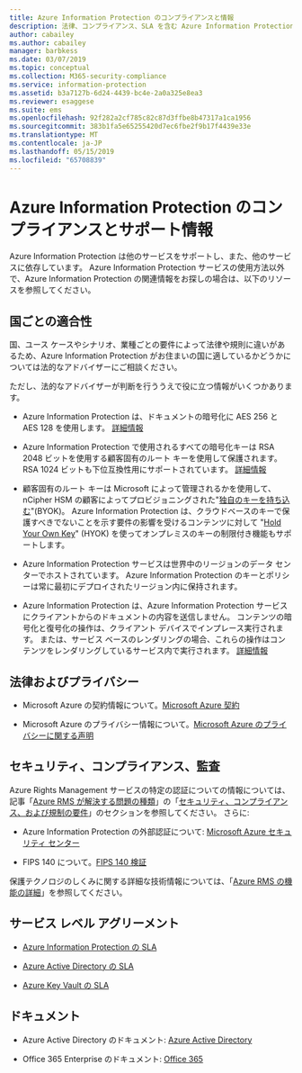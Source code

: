 ```yaml
---
title: Azure Information Protection のコンプライアンスと情報
description: 法律、コンプライアンス、SLA を含む Azure Information Protection のサポート情報を紹介します。
author: cabailey
ms.author: cabailey
manager: barbkess
ms.date: 03/07/2019
ms.topic: conceptual
ms.collection: M365-security-compliance
ms.service: information-protection
ms.assetid: b3a7127b-6d24-4439-bc4e-2a0a325e8ea3
ms.reviewer: esaggese
ms.suite: ems
ms.openlocfilehash: 92f282a2cf785c82c87d3ffbe8b47317a1ca1956
ms.sourcegitcommit: 383b1fa5e65255420d7ec6fbe2f9b17f4439e33e
ms.translationtype: MT
ms.contentlocale: ja-JP
ms.lasthandoff: 05/15/2019
ms.locfileid: "65708839"
---
```

# <a name="compliance-and-supporting-information-for-azureinformation-protection"></a>Azure Information Protection のコンプライアンスとサポート情報

Azure Information Protection は他のサービスをサポートし、また、他のサービスに依存しています。 Azure Information Protection サービスの使用方法以外で、Azure Information Protection の関連情報をお探しの場合は、以下のリソースを参照してください。

## <a name="suitability-for-different-countries"></a>国ごとの適合性

国、ユース ケースやシナリオ、業種ごとの要件によって法律や規則に違いがあるため、Azure Information Protection がお住まいの国に適しているかどうかについては法的なアドバイザーにご相談ください。

ただし、法的なアドバイザーが判断を行ううえで役に立つ情報がいくつかあります。

- Azure Information Protection は、ドキュメントの暗号化に AES 256 と AES 128 を使用します。 [詳細情報](./how-does-it-work.md#cryptographic-controls-used-by-azure-rms-algorithms-and-key-lengths)

- Azure Information Protection で使用されるすべての暗号化キーは RSA 2048 ビットを使用する顧客固有のルート キーを使用して保護されます。 RSA 1024 ビットも下位互換性用にサポートされています。 [詳細情報](./how-does-it-work.md#cryptographic-controls-used-by-azure-rms-algorithms-and-key-lengths)

- 顧客固有のルート キーは Microsoft によって管理されるかを使用して、nCipher HSM の顧客によってプロビジョニングされた"[独自のキーを持ち込む](plan-implement-tenant-key.md)"(BYOK)。 Azure Information Protection は、クラウドベースのキーで保護すべきでないことを示す要件の影響を受けるコンテンツに対して "[Hold Your Own Key](configure-adrms-restrictions.md)" (HYOK) を使ってオンプレミスのキーの制限付き機能もサポートします。

- Azure Information Protection サービスは世界中のリージョンのデータ センターでホストされています。 Azure Information Protection のキーとポリシーは常に最初にデプロイされたリージョン内に保持されます。
 
- Azure Information Protection は、Azure Information Protection サービスにクライアントからのドキュメントの内容を送信しません。 コンテンツの暗号化と復号化の操作は、クライアント デバイスでインプレース実行されます。 または、サービス ベースのレンダリングの場合、これらの操作はコンテンツをレンダリングしているサービス内で実行されます。 [詳細情報](./how-does-it-work.md)

## <a name="legal-and-privacy"></a>法律およびプライバシー

- Microsoft Azure の契約情報について。[Microsoft Azure 契約](https://azure.microsoft.com/support/legal/subscription-agreement/)

- Microsoft Azure のプライバシー情報について。[Microsoft Azure のプライバシーに関する声明](https://azure.microsoft.com/support/legal/privacy-statement/)

## <a name="security-compliance-and-auditing"></a>セキュリティ、コンプライアンス、監査

Azure Rights Management サービスの特定の認証についての情報については、記事「[Azure RMS が解決する問題の種類](./azure-rms-problems-it-solves.md)」の「[セキュリティ、コンプライアンス、および規制の要件](./what-is-azure-rms.md#security-compliance-and-regulatory-requirements)」のセクションを参照してください。 さらに:

- Azure Information Protection の外部認証について: [Microsoft Azure セキュリティ センター](https://azure.microsoft.com/support/trust-center/)

- FIPS 140 について。[FIPS 140 検証](https://technet.microsoft.com/library/security/cc750357.aspx)

保護テクノロジのしくみに関する詳細な技術情報については、「[Azure RMS の機能の詳細](./how-does-it-work.md)」を参照してください。 

## <a name="service-level-agreements"></a>サービス レベル アグリーメント

- [Azure Information Protection の SLA](https://azure.microsoft.com/support/legal/sla/information-protection/v1_0/)

- [Azure Active Directory の SLA](https://azure.microsoft.com/support/legal/sla/active-directory/v1_0/)

- [Azure Key Vault の SLA](https://azure.microsoft.com/support/legal/sla/key-vault/v1_0/)

## <a name="documentation"></a>ドキュメント

- Azure Active Directory のドキュメント: [Azure Active Directory](/azure/active-directory/fundamentals/active-directory-whatis)

- Office 365 Enterprise のドキュメント: [Office 365](https://docs.microsoft.com/en-us/Office365/Enterprise/)


